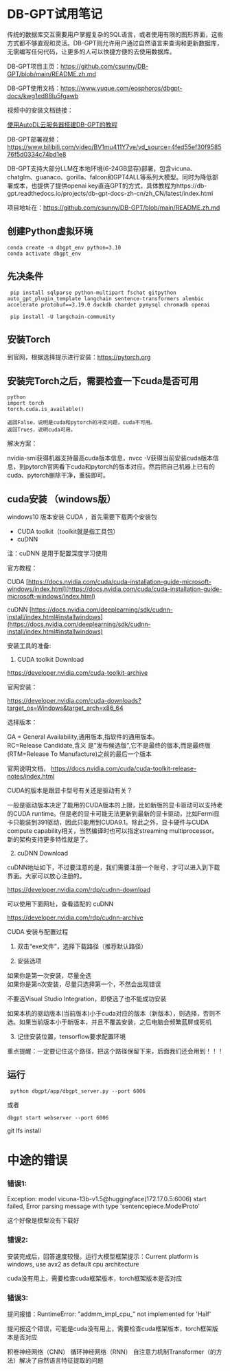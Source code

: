 # DB-GPT试用笔记

传统的数据库交互需要用户掌握复杂的SQL语言，或者使用有限的图形界面，这些方式都不够直观和灵活。DB-GPT则允许用户通过自然语言来查询和更新数据库，无需编写任何代码，让更多的人可以快捷方便的去使用数据库。

DB-GPT项目主页：https://github.com/csunny/DB-GPT/blob/main/README.zh.md

DB-GPT使用文档：https://www.yuque.com/eosphoros/dbgpt-docs/kwg1ed88lu5fgawb

视频中的安装文档链接：

[使用AutoDL云服务器搭建DB-GPT的教程](https://r.mckt3.fashiontech.top/AI/DB-GPT/DB-GPT用私有化LLM技术定义数据库下一代交互方式/DB-GPT云服务器安装文档.pdf?OSSAccessKeyId=LTAI4Fy7h96gJaRHCAqzUkJN&Expires=1705379711&Signature=ACI8XdxR%2BkjcSLhYkIP95TxHevE%3D)

DB-GPT部署视频：https://www.bilibili.com/video/BV1mu411Y7ve/vd_source=4fed55ef30f958576f5d0334c74bd1e8

DB-GPT支持大部分LLM在本地环境(6-24GB显存)部署，包含vicuna、chatglm、guanaco、gorilla、falcon和GPT4ALL等系列大模型。同时为降低部署成本，也提供了提供openai key直连GPT的方式，具体教程为https://db-gpt.readthedocs.io/projects/db-gpt-docs-zh-cn/zh_CN/latest/index.html 

 项目地址在：https://github.com/csunny/DB-GPT/blob/main/README.zh.md
 
## 创建Python虚拟环境

```
conda create -n dbgpt_env python=3.10
conda activate dbgpt_env
```

## 先决条件
```
 pip install sqlparse python-multipart fschat gitpython auto_gpt_plugin_template langchain sentence-transformers alembic accelerate protobuf==3.19.0 duckdb chardet pymysql chromadb openai

 pip install -U langchain-community
```

## 安装Torch

到官网，根据选择提示进行安装：https://pytorch.org

## 安装完Torch之后，需要检查一下cuda是否可用

```
python
import torch
torch.cuda.is_available()

返回False，说明是cuda和pytorch的冲突问题，cuda不可用。
返回Trues，说明cuda可用。
```

解决方案：

nvidia-smi获得机器支持最高cuda版本信息，nvcc -V获得当前安装cuda版本信息，到pytorch官网看下cuda和pytorch的版本对应。然后把自己机器上已有的cuda、pytorch删除干净，重装即可。

## cuda安装 （windows版）

windows10 版本安装 CUDA ，首先需要下载两个安装包

* CUDA toolkit（toolkit就是指工具包）
* cuDNN

注：cuDNN 是用于配置深度学习使用

官方教程：

CUDA [https://docs.nvidia.com/cuda/cuda-installation-guide-microsoft-windows/index.html](https://docs.nvidia.com/cuda/cuda-installation-guide-microsoft-windows/index.html)

cuDNN [https://docs.nvidia.com/deeplearning/sdk/cudnn-install/index.html#installwindows](https://docs.nvidia.com/deeplearning/sdk/cudnn-install/index.html#installwindows)

安装工具的准备:

1. CUDA toolkit Download

https://developer.nvidia.com/cuda-toolkit-archive

官网安装：

https://developer.nvidia.com/cuda-downloads?target_os=Windows&target_arch=x86_64

选择版本：

GA = General Availability,通用版本,指软件的通用版本。  
RC=Release Candidate,含义 是"发布候选版",它不是最终的版本,而是最终版(RTM=Release To Manufacture)之前的最后一个版本  

官网说明文档，
https://docs.nvidia.com/cuda/cuda-toolkit-release-notes/index.html

CUDA的版本是跟显卡型号有关还是驱动有关？

一般是驱动版本决定了能用的CUDA版本的上限，比如新版的显卡驱动可以支持老的CUDA runtime。但是老的显卡可能无法更新到最新的显卡驱动，比如Fermi显卡只能装到391驱动，因此只能用到CUDA9.1。除此之外，显卡硬件与CUDA compute capability相关，当然编译时也可以指定streaming multiprocessor。新的架构支持更多特性就是了。

2. cuDNN Download

cuDNN地址如下，不过要注意的是，我们需要注册一个账号，才可以进入到下载界面。大家可以放心注册的。

https://developer.nvidia.com/rdp/cudnn-download

可以使用下面网址，查看适配的 cuDNN

https://developer.nvidia.com/rdp/cudnn-archive

CUDA 安装与配置过程

1. 双击“exe文件”，选择下载路径（推荐默认路径）

2. 安装选项

如果你是第一次安装，尽量全选  
如果你是第n次安装，尽量只选择第一个，不然会出现错误  

不要选Visual Studio Integration，即使选了也不能成功安装

如果本机的驱动版本(当前版本)小于cuda对应的版本（新版本），则选择，否则不选。如果当前版本小于新版本，并且不覆盖安装，之后电脑会频繁蓝屏或死机

3. 记住安装位置，tensorflow要求配置环境

重点提醒：一定要记住这个路径，把这个路径保留下来，后面我们还会用到！！！




## 运行
```
 python dbgpt/app/dbgpt_server.py --port 6006
```
或者
```
dbgpt start webserver --port 6006
```


git lfs install


# 中途的错误

### 错误1:
Exception: model vicuna-13b-v1.5@huggingface(172.17.0.5:6006) start failed, Error parsing message with type 'sentencepiece.ModelProto'

这个好像是模型没有下载好

### 错误2:
安装完成后，回答速度较慢。运行大模型框架提示：Current platform is windows, use avx2 as default cpu architecture

cuda没有用上，需要检查cuda框架版本，torch框架版本是否对应

### 错误3:

提问报错：RuntimeError: "addmm_impl_cpu_" not implemented for 'Half'

提问报这个错误，可能是cuda没有用上，需要检查cuda框架版本，torch框架版本是否对应


积卷神经网络（CNN）
循环神经网络（RNN）
自注意力机制Transformer（的方法）解决了自然语言特征提取的问题